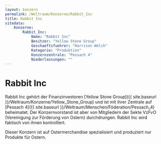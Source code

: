 ```yaml
---
layout: konzern
permalink: /Weltraum/Konzerne/Rabbit_Inc
title: Rabbit Inc
sitedata:
    Konzerne:
        Rabbit_Inc:
            Name: "Rabbit Inc"
            Besitzer: "Yellow Stone Group"
            Geschaeftsfuehrer: "Harrison Welch"
            Kategorie: "Produktion"
            Konzernzentrale: "Pessach 4"
            Niederlassungen: ""
---
```


# Rabbit Inc

Rabbit Inc gehört der Finanzinvestoren [Yellow Stone Group]({{ site.baseurl }}/Weltraum/Konzerne/Yellow_Stone_Group) und ist mit ihrer Zentrale auf [Pessach 4]({{ site.baseurl }}/Weltraum/Menschen/Föderation/Pessach_4) beheimatet. Der Konzernvorstand ist aber von Mitgliedern der Sekte VzFvO (Vereinigung zur Förderung von Ostern) durchdrungen. Rabbit Inc wird faktisch von ihnen kontrolliert.

Dieser Konzern ist auf Ostermerchandise spezialisiert und produziert nur Produkte für Ostern.

